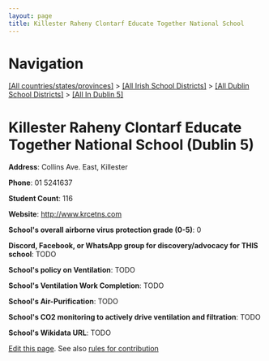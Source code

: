 ```yaml
---
layout: page
title: Killester Raheny Clontarf Educate Together National School
---
```

# Navigation

[[All countries/states/provinces]](../../../..) > [[All Irish School Districts]](../../..) > [[All Dublin School Districts]](../..) > [[All In Dublin 5]](..)

# Killester Raheny Clontarf Educate Together National School (Dublin 5)

**Address**: Collins Ave. East, Killester

**Phone**: 01 5241637

**Student Count**: 116

**Website**: <http://www.krcetns.com>

**School's overall airborne virus protection grade (0-5)**: 0

**Discord, Facebook, or WhatsApp group for discovery/advocacy for THIS school**: TODO

**School's policy on Ventilation**: TODO

**School's Ventilation Work Completion**: TODO

**School's Air-Purification**: TODO

**School's CO2 monitoring to actively drive ventilation and filtration**: TODO

**School's Wikidata URL**: TODO


[Edit this page](https://github.com/ventilate-schools/Ireland/edit/main/./Dublin_5/Killester_Raheny_Clontarf_Educate_Together_National_School.md). See also [rules for contribution](../../../contribution-rules/)